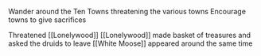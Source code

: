 Wander around the Ten Towns threatening the various towns
Encourage towns to give sacrifices

Threatened [[Lonelywood]]
[[Lonelywood]] made basket of treasures and asked the druids to leave
[[White Moose]] appeared around the same time

